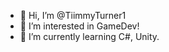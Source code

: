 - 👋 Hi, I’m @TiimmyTurner1
- 👀 I’m interested in GameDev!
- 🌱 I’m currently learning C#, Unity.

<!---
TiimmyTurner1/TiimmyTurner1 is a ✨ special ✨ repository because its `README.md` (this file) appears on your GitHub profile.
You can click the Preview link to take a look at your changes.
--->
